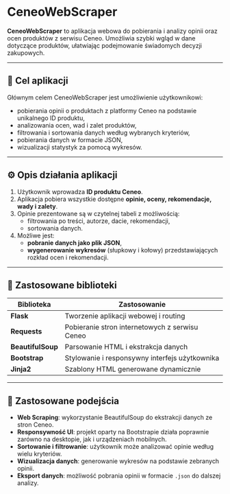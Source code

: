 # CeneoWebScraper

**CeneoWebScraper** to aplikacja webowa do pobierania i analizy opinii oraz ocen produktów z serwisu Ceneo. Umożliwia szybki wgląd w dane dotyczące produktów, ułatwiając podejmowanie świadomych decyzji zakupowych.

---

## 🎯 Cel aplikacji

Głównym celem CeneoWebScraper jest umożliwienie użytkownikowi:

- pobierania opinii o produktach z platformy Ceneo na podstawie unikalnego ID produktu,
- analizowania ocen, wad i zalet produktów,
- filtrowania i sortowania danych według wybranych kryteriów,
- pobierania danych w formacie JSON,
- wizualizacji statystyk za pomocą wykresów.

---

## ⚙️ Opis działania aplikacji

1. Użytkownik wprowadza **ID produktu Ceneo**.
2. Aplikacja pobiera wszystkie dostępne **opinie, oceny, rekomendacje, wady i zalety**.
3. Opinie prezentowane są w czytelnej tabeli z możliwością:
   - filtrowania po treści, autorze, dacie, rekomendacji,
   - sortowania danych.
4. Możliwe jest:
   - **pobranie danych jako plik JSON**,
   - **wygenerowanie wykresów** (słupkowy i kołowy) przedstawiających rozkład ocen i rekomendacji.

---

## 🧰 Zastosowane biblioteki

| Biblioteka     | Zastosowanie |
|----------------|--------------|
| **Flask**      | Tworzenie aplikacji webowej i routing |
| **Requests**   | Pobieranie stron internetowych z serwisu Ceneo |
| **BeautifulSoup** | Parsowanie HTML i ekstrakcja danych |
| **Bootstrap**  | Stylowanie i responsywny interfejs użytkownika |
| **Jinja2**     | Szablony HTML generowane dynamicznie |

---

## 🧪 Zastosowane podejścia

- **Web Scraping**: wykorzystanie BeautifulSoup do ekstrakcji danych ze stron Ceneo.
- **Responsywność UI**: projekt oparty na Bootstrapie działa poprawnie zarówno na desktopie, jak i urządzeniach mobilnych.
- **Sortowanie i filtrowanie**: użytkownik może analizować opinie według wielu kryteriów.
- **Wizualizacja danych**: generowanie wykresów na podstawie zebranych opinii.
- **Eksport danych**: możliwość pobrania opinii w formacie `.json` do dalszej analizy.